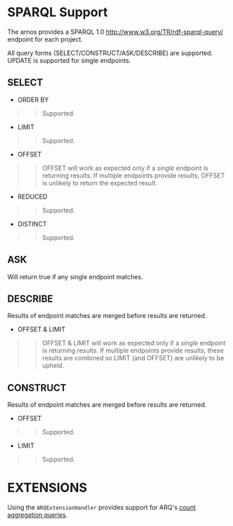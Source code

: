 # SPARQL Support #

The arnos provides a SPARQL 1.0 http://www.w3.org/TR/rdf-sparql-query/ endpoint for each project.

All query forms (SELECT/CONSTRUCT/ASK/DESCRIBE) are supported.
UPDATE is supported for single endpoints.

## SELECT ##

  * ORDER BY
> > Supported.
  * LIMIT
> > Supported.
  * OFFSET
> > OFFSET will work as expected only if a _single_ endpoint is returning results. If multiple endpoints provide results, OFFSET is unlikely to return the expected result.
  * REDUCED
> > Supported.
  * DISTINCT
> > Supported.

## ASK ##
Will return true if any single endpoint matches.

## DESCRIBE ##
Results of endpoint matches are merged before results are returned.
  * OFFSET & LIMIT
> > OFFSET & LIMIT will work as expected only if a _single_ endpoint is returning results. If multiple endpoints provide results, these results are combined so LIMIT (and OFFSET) are unlikely to be upheld.

## CONSTRUCT ##
Results of endpoint matches are merged before results are returned.

  * OFFSET
> > Supported.
  * LIMIT
> > Supported.

# EXTENSIONS #
Using the `ARQExtensionHandler` provides support for ARQ's  [count aggregation queries](http://jena.sourceforge.net/ARQ/group-by.html).